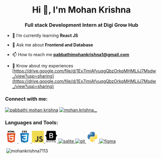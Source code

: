 <h1 align="center">Hi 👋, I'm Mohan Krishna</h1>
<h3 align="center">Full stack Development Intern at Digi Grow Hub</h3>

- 🌱 I’m currently learning **React JS**

- 💬 Ask me about **Frontend and Database**

- 📫 How to reach me **pabbathimohankrishna1@gmail.com**

- 📄 Know about my experiences [https://drive.google.com/file/d/1Ex7jmiAfyuqgQbzOrkqMHMLiiJ7Msdw_/view?usp=sharing](https://drive.google.com/file/d/1Ex7jmiAfyuqgQbzOrkqMHMLiiJ7Msdw_/view?usp=sharing)

<h3 align="left">Connect with me:</h3>
<p align="left">
<a href="https://linkedin.com/in/pabbathi mohan krishna" target="blank"><img align="center" src="https://raw.githubusercontent.com/rahuldkjain/github-profile-readme-generator/master/src/images/icons/Social/linked-in-alt.svg" alt="pabbathi mohan krishna" height="30" width="40" /></a>
<a href="https://instagram.com/mohan.krishna._" target="blank"><img align="center" src="https://raw.githubusercontent.com/rahuldkjain/github-profile-readme-generator/master/src/images/icons/Social/instagram.svg" alt="mohan.krishna._" height="30" width="40" /></a>
</p>

<h3 align="left">Languages and Tools:</h3>
<p align="left"> <a href="https://www.w3.org/html/" target="_blank" rel="noreferrer"> <img src="https://raw.githubusercontent.com/devicons/devicon/master/icons/html5/html5-original-wordmark.svg" alt="html5" width="40" height="40"/> </a> <a href="https://www.w3schools.com/css/" target="_blank" rel="noreferrer"> <img src="https://raw.githubusercontent.com/devicons/devicon/master/icons/css3/css3-original-wordmark.svg" alt="css3" width="40" height="40"/> <a href="https://developer.mozilla.org/en-US/docs/Web/JavaScript" target="_blank" rel="noreferrer"> <img src="https://raw.githubusercontent.com/devicons/devicon/master/icons/javascript/javascript-original.svg" alt="javascript" width="40" height="40"/> </a> </a> <a href="https://getbootstrap.com" target="_blank" rel="noreferrer"> <img src="https://raw.githubusercontent.com/devicons/devicon/master/icons/bootstrap/bootstrap-plain-wordmark.svg" alt="bootstrap" width="40" height="40"/> </a> <a href="https://www.sqlite.org/" target="_blank" rel="noreferrer"> <img src="https://www.vectorlogo.zone/logos/sqlite/sqlite-icon.svg" alt="sqlite" width="40" height="40"/> </a>  <a href="https://git-scm.com/" target="_blank" rel="noreferrer"> <img src="https://www.vectorlogo.zone/logos/git-scm/git-scm-icon.svg" alt="git" width="40" height="40"/> </a>   <a href="https://www.python.org" target="_blank" rel="noreferrer"> <img src="https://raw.githubusercontent.com/devicons/devicon/master/icons/python/python-original.svg" alt="python" width="40" height="40"/> </a> <a href="https://www.figma.com/" target="_blank" rel="noreferrer"> <img src="https://www.vectorlogo.zone/logos/figma/figma-icon.svg" alt="figma" width="40" height="40"/> </a>  </p>


<p>&nbsp;<img align="center" src="https://github-readme-stats.vercel.app/api?username=mohankrishna7113&show_icons=true&locale=en" alt="mohankrishna7113" /></p>
